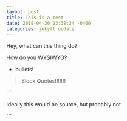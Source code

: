 ```yaml
---
layout: post
title: This is a test
date: 2018-04-30 23:39:34 -0400
categories: jekyll update
---
```


Hey, what can this thing do?

How do you WYSIWYG?

* bullets!

> Block Quotes!!!!!!!

\`\`\`

Ideally this would be source, but probably not

\`\`\`